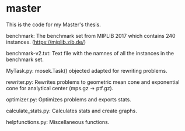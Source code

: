 # master
This is the code for my Master's thesis.

benchmark: The benchmark set from MIPLIB 2017 which contains 240 instances. (https://miplib.zib.de/)

benchmark-v2.txt: Text file with the namnes of all the instances in the benchmark set.

MyTask.py: mosek.Task() objected adapted for rewriting problems.

rewriter.py: Rewrites problems to geometric mean cone and exponential cone for analytical center (mps.gz -> ptf.gz).

optimizer.py: Optimizes problems and exports stats.

calculate_stats.py: Calculates stats and create graphs.

helpfunctions.py: Miscellaneous functions.
